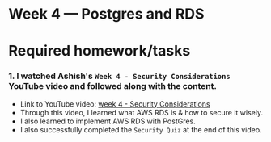 # Week 4 — Postgres and RDS

# Required homework/tasks

### 1. I watched Ashish's `Week 4 - Security Considerations` YouTube video and followed along with the content.
- Link to YouTube video: [week 4 - Security Considerations](https://www.youtube.com/watch?v=UourWxz7iQg&list=PLBfufR7vyJJ7k25byhRXJldB5AiwgNnWv&index=45)
- Through this video, I learned what AWS RDS is & how to secure it wisely.
- I also learned to implement AWS RDS with PostGres. 
- I also successfully completed the `Security Quiz` at the end of this video.